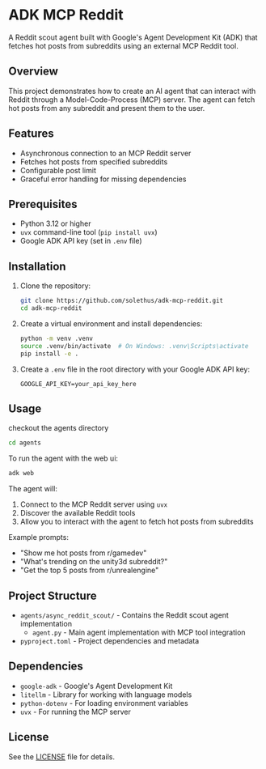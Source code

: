 # ADK MCP Reddit

A Reddit scout agent built with Google's Agent Development Kit (ADK) that fetches hot posts from subreddits using an external MCP Reddit tool.

## Overview

This project demonstrates how to create an AI agent that can interact with Reddit through a Model-Code-Process (MCP) server. The agent can fetch hot posts from any subreddit and present them to the user.

## Features

- Asynchronous connection to an MCP Reddit server
- Fetches hot posts from specified subreddits
- Configurable post limit
- Graceful error handling for missing dependencies

## Prerequisites

- Python 3.12 or higher
- `uvx` command-line tool (`pip install uvx`)
- Google ADK API key (set in `.env` file)

## Installation

1. Clone the repository:
   ```bash
   git clone https://github.com/solethus/adk-mcp-reddit.git
   cd adk-mcp-reddit
   ```

2. Create a virtual environment and install dependencies:
   ```bash
   python -m venv .venv
   source .venv/bin/activate  # On Windows: .venv\Scripts\activate
   pip install -e .
   ```

3. Create a `.env` file in the root directory with your Google ADK API key:
   ```
   GOOGLE_API_KEY=your_api_key_here
   ```

## Usage

checkout the agents directory
```bash
cd agents
```

To run the agent with the web ui:
```bash
adk web
```

The agent will:
1. Connect to the MCP Reddit server using `uvx`
2. Discover the available Reddit tools
3. Allow you to interact with the agent to fetch hot posts from subreddits

Example prompts:
- "Show me hot posts from r/gamedev"
- "What's trending on the unity3d subreddit?"
- "Get the top 5 posts from r/unrealengine"

## Project Structure

- `agents/async_reddit_scout/` - Contains the Reddit scout agent implementation
  - `agent.py` - Main agent implementation with MCP tool integration
- `pyproject.toml` - Project dependencies and metadata

## Dependencies

- `google-adk` - Google's Agent Development Kit
- `litellm` - Library for working with language models
- `python-dotenv` - For loading environment variables
- `uvx` - For running the MCP server

## License

See the [LICENSE](LICENSE) file for details.